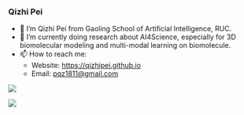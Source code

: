 ### Qizhi Pei


- 🔭 I’m Qizhi Pei from Gaoling School of Artificial Intelligence, RUC.
- 🌱 I’m currently doing research about AI4Science, especially for 3D biomolecular modeling and multi-modal learning on biomolecule.
- 📫 How to reach me:
  - Website: https://qizhipei.github.io
  -  Email: pqz1811@gmail.com

![](https://github-readme-stats.vercel.app/api?username=QizhiPei&count_private=true&show_icons=true&theme=transparent)

[![](https://github-readme-stats.vercel.app/api/top-langs/?username=QizhiPei&layout=compact&hide=javascript,html,c,css,scss,typescript,xml)](https://github.com/anuraghazra/github-readme-stats)
